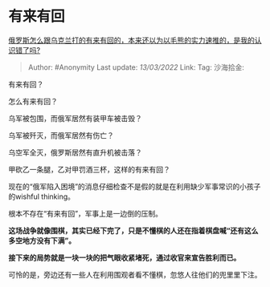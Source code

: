 # 有来有回
[俄罗斯怎么跟乌克兰打的有来有回的，本来还以为以毛熊的实力速推的，是我的认识错了吗?](https://www.zhihu.com/question/518934925/answer/2376700158)

> Author: #Anonymity
> Last update: *13/03/2022*
> Link:
> Tag:
> 沙海拾金:

有来有回？

怎么有来有回？

乌军被包围，而俄军居然有装甲车被击毁？

乌军被歼灭，而俄军居然有伤亡？

乌空军全灭，俄罗斯居然有直升机被击落？

甲砍乙一条腿，乙对甲罚酒三杯，这样的有来有回？

现在的“俄军陷入困境”的消息仔细检查不是假的就是在利用缺少军事常识的小孩子的wishful thinking。

根本不存在“有来有回”，军事上是一边倒的压制。

**这场战争就像围棋，其实已经下完了，只是不懂棋的人还在指着棋盘喊“还有这么多空地方没有下满”。**

**接下来的局势就是一块一块的把气眼收紧堵死，通过收官来宣告胜利而已。**

可怜的是，旁边还有一些人在利用围观者看不懂棋，忽悠人往他们的兜里里下注。
